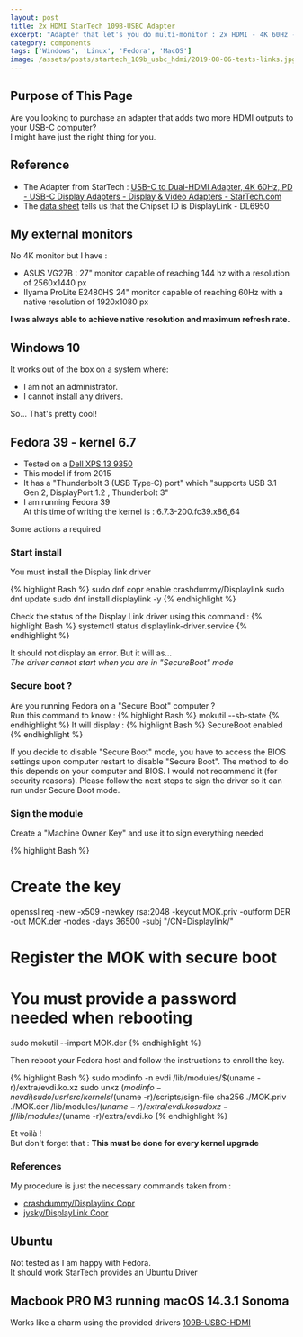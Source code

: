 ```yaml
---
layout: post
title: 2x HDMI StarTech 109B-USBC Adapter
excerpt: "Adapter that let's you do multi-monitor : 2x HDMI - 4K 60Hz - 100W Power Delivery Pass-Through"
category: components
tags: ['Windows', 'Linux', 'Fedora', 'MacOS']
image: /assets/posts/startech_109b_usbc_hdmi/2019-08-06-tests-links.jpg
---
```


## Purpose of This Page

Are you looking to purchase an adapter that adds two more HDMI outputs to your USB-C computer?  
I might have just the right thing for you.

## Reference

* The Adapter from StarTech : [USB-C to Dual-HDMI Adapter, 4K 60Hz, PD - USB-C Display Adapters - Display & Video Adapters - StarTech.com](https://www.startech.com/en-us/display-video-adapters/109b-usbc-hdmi)
* The [data sheet](https://media.startech.com/cms/pdfs/109b-usbc-hdmi_datasheet.pdf) tells us that the Chipset ID is DisplayLink - DL6950

## My external monitors

No 4K monitor but I have :

* ASUS VG27B : 27" monitor capable of reaching 144 hz with a resolution of 2560x1440 px
* IIyama ProLite E2480HS 24" monitor capable of reaching 60Hz with a native resolution of 1920x1080 px

**I was always able to achieve native resolution and maximum refresh rate.**

## Windows 10

It works out of the box on a system where:

* I am not an administrator.
* I cannot install any drivers.

So... That's pretty cool!

## Fedora 39 - kernel 6.7

* Tested on a [Dell XPS 13 9350](https://dl.dell.com/manuals/all-products/esuprt_laptop/esuprt_xps_laptop/xps-13-9350-laptop_Reference%20Guide_en-us.pdf)
* This model if from 2015
* It has a "Thunderbolt 3 (USB Type‑C) port" which "supports USB 3.1 Gen 2, DisplayPort 1.2 , Thunderbolt 3"
* I am running Fedora 39  
  At this time of writing the kernel is : 6.7.3-200.fc39.x86_64

Some actions a required

### Start install

You must install the Display link driver

{% highlight Bash %}
sudo dnf copr enable crashdummy/Displaylink 
sudo dnf update
sudo dnf install displaylink -y
{% endhighlight %}

Check the status of the Display Link driver using this command :
{% highlight Bash %}
systemctl status displaylink-driver.service
{% endhighlight %}

It should not display an error. But it will as...  
*The driver cannot start when you are in "SecureBoot" mode*

### Secure boot ?

Are you running Fedora on a "Secure Boot" computer ?  
Run this command to know :
{% highlight Bash %}
mokutil --sb-state
{% endhighlight %}
It will display : 
{% highlight Bash %}
SecureBoot enabled
{% endhighlight %}

If you decide to disable "Secure Boot" mode, you have to access the BIOS settings upon computer restart to disable "Secure Boot".
The method to do this depends on your computer and BIOS.
I would not recommend it (for security reasons).
Please follow the next steps to sign the driver so it can run under Secure Boot mode.

### Sign the module

Create a "Machine Owner Key" and use it to sign everything needed

{% highlight Bash %}
# Create the key
openssl req -new -x509 -newkey rsa:2048 -keyout MOK.priv -outform DER -out MOK.der -nodes -days 36500 -subj "/CN=Displaylink/"
# Register the MOK with secure boot
# You must provide a password needed when rebooting
sudo mokutil --import MOK.der
{% endhighlight %}

Then reboot your Fedora host and follow the instructions to enroll the key.

{% highlight Bash %}
sudo modinfo -n evdi /lib/modules/$(uname -r)/extra/evdi.ko.xz
sudo unxz $(modinfo -n evdi)
sudo /usr/src/kernels/$(uname -r)/scripts/sign-file sha256 ./MOK.priv ./MOK.der /lib/modules/$(uname -r)/extra/evdi.ko
sudo xz -f /lib/modules/$(uname -r)/extra/evdi.ko
{% endhighlight %}

Et voilà !  
But don't forget that : **This must be done for every kernel upgrade**

### References

My procedure is just the necessary commands taken from :

* [crashdummy/Displaylink Copr](https://copr.fedorainfracloud.org/coprs/crashdummy/Displaylink/)
* [jysky/DisplayLink Copr](https://copr.fedorainfracloud.org/coprs/jysky/DisplayLink/)

## Ubuntu

Not tested as I am happy with Fedora.  
It should work StarTech provides an Ubuntu Driver

##  Macbook PRO M3 running macOS 14.3.1 Sonoma

Works like a charm using the provided drivers [109B-USBC-HDMI](https://www.startech.com/en-us/display-video-adapters/109b-usbc-hdmi)
